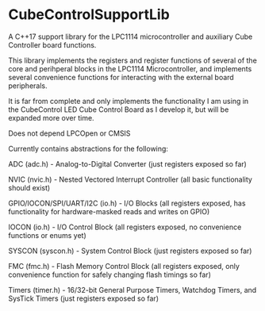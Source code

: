 # CubeControlSupportLib
A C++17 support library for the LPC1114 microcontroller and auxiliary Cube Controller board functions.

This library implements the registers and register functions of several of the core and perihperal blocks in the LPC1114 Microcontroller, and implements several convenience functions for interacting with the external board peripherals.

It is far from complete and only implements the functionality I am using in the CubeControl LED Cube Control Board as I develop it, but will be expanded more over time.

Does not depend LPCOpen or CMSIS


Currently contains abstractions for the following:

ADC (adc.h) - Analog-to-Digital Converter (just registers exposed so far)

NVIC (nvic.h) - Nested Vectored Interrupt Controller (all basic functionality should exist)

GPIO/IOCON/SPI/UART/I2C (io.h) - I/O Blocks (all registers exposed, has functionality for hardware-masked reads and writes on GPIO)

IOCON (io.h) - I/O Control Block (all registers exposed, no convenience functions or enums yet)

SYSCON (syscon.h) - System Control Block (just registers exposed so far)

FMC (fmc.h) - Flash Memory Control Block (all registers exposed, only convenience function for safely changing flash timings so far)

Timers (timer.h) - 16/32-bit General Purpose Timers, Watchdog Timers, and SysTick Timers (just registers exposed so far)


